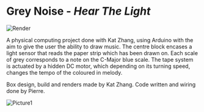 # Grey Noise - _Hear The Light_

![Render](https://user-images.githubusercontent.com/63564671/114697914-bf5c2980-9d1e-11eb-91db-0bc885778883.jpeg)

A physical computing project done with Kat Zhang, using Arduino with the aim to give the user the ability to draw music.
The centre block encases a light sensor that reads the paper strip which has been drawn on.  Each scale of grey corresponds to a note on the C-Major blue scale. The tape system is actuated by a hidden DC motor, which depending on its turning speed, changes the tempo of the coloured in melody.

Box design, build and renders made by Kat Zhang. Code written and wiring done by Pierre. 


![Picture1](https://user-images.githubusercontent.com/63564671/114697584-61c7dd00-9d1e-11eb-82f0-dbad2d188ee1.png)





